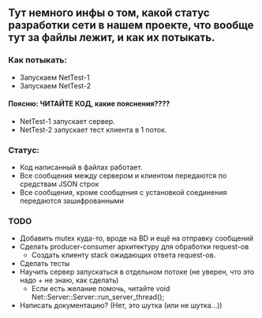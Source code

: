 ## Тут немного инфы о том, какой статус разработки сети в нашем проекте, что вообще тут за файлы лежит, и как их потыкать.

### Как потыкать:
* Запускаем NetTest-1
* Запускаем NetTest-2 

[//]: # (* или NetTest-3)

#### Поясню: ЧИТАЙТЕ КОД, какие пояснения????
* NetTest-1 запускает сервер. 
* NetTest-2 запускает тест клиента в 1 поток. 

[//]: # (* NetTest-3 запускает тест клиента в 100 потоков.)

### Статус:
* Код написанный в файлах работает.
* Все сообщения между сервером и клиентом передаются по средствам JSON строк
* Все сообщения, кроме сообщения с установкой соединения передаются зашифрованными


### TODO
* Добавить mutex куда-то, вроде на BD и ещё на отправку сообщений 
* Сделать producer-consumer архитектуру для обработки request-ов
  * Создать клиенту stack ожидающих ответа request-ов.
* Сделать тесты
* Научить сервер запускаться в отдельном потоке (не уверен, что это надо + не знаю, как сделать)
  * Если есть желание помочь, читайте void Net::Server::Server::run_server_thread();
* Написать документацию? (Нет, это шутка (или не шутка...))

